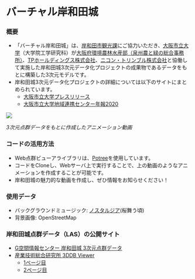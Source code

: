 

# バーチャル岸和田城
### 概要
- 「バーチャル岸和田城」は、[岸和田市観光課](https://www.city.kishiwada.osaka.jp/soshiki/36/)にご協力いただき、[大阪市立大学](https://www.osaka-cu.ac.jp/)（大学院工学研究科）が[大阪府環境農林水産部（泉州農と緑の総合事務所）](https://www.pref.osaka.lg.jp/senshunm/)、[TPホールディングス株式会社](https://www.tphd.co.jp/)、[ニコン・トリンブル株式会社](https://www.nikon-trimble.co.jp/)と協働して実施した岸和田城3次元データ化プロジェクトの成果物であるデータをもとに構築した3次元モデルです。
- 岸和田城3次元データ化プロジェクトの詳細については以下のサイトにまとめられています。
  - [大阪市立大学プレスリリース](https://www.osaka-cu.ac.jp/ja/news/2020/200625)
  - [大阪市立大学地域連携センター年報2020](https://www.connect.osaka-cu.ac.jp/4c/wp-content/uploads/2021/08/pp.62-73_bunkarekishikanko.pdf)

[![](https://img.youtube.com/vi/0PX5MTKd-Ag/0.jpg)](https://youtu.be/0PX5MTKd-Ag)

*3次元点群データをもとに作成したアニメーション動画*

### コードの活用方法
- Web点群ビューアライブラリは、[Potree](https://github.com/potree/potree)を使用しています。
- コードをCloneし、Webサーバ上で実行することで、上の動画のようなアニメーションを作成することが可能です。
- 岸和田城の魅力的な動画を作成し、ぜひ情報をお知らせください！

### 使用データ
- バックグラウンドミュージック: [ノスタルジア](http://nostalgiamusic.info/image_uplifting.html)(桜舞う頃)
- 背景画像: OpenStreetMap

### 岸和田城点群データ（LAS）の公開サイト
- [G空間情報センター 岸和田城 3次元点群データ](https://www.geospatial.jp/ckan/dataset/kishiwada-castle)
- [産業技術総合研究所 3DDB Viewer](https://gsrt.digiarc.aist.go.jp/3ddb_demo/tdv/index.html)
  - [1ページ目](https://00m.in/001Vl)
  - [2ページ目](https://00m.in/SxCkG) 
